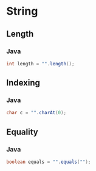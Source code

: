 # String

## Length

### Java

```java
int length = "".length();
```

## Indexing

### Java

```java
char c = "".charAt(0);
```

## Equality

### Java

```java
boolean equals = "".equals("");
```
